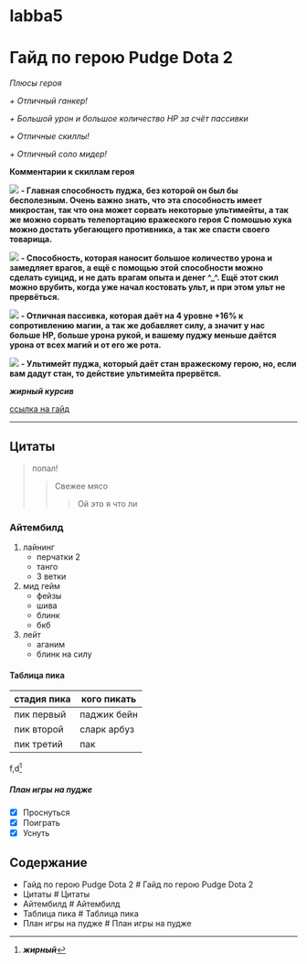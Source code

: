 # labba5
# Гайд по герою Pudge Dota 2

*Плюсы героя*

*+ Отличный ганкер!*

*+ Большой урон и большое количество HP за счёт пассивки*

*+ Отличные скиллы!*

*+ Отличный соло мидер!*
  
 **Комментарии к скиллам героя**

![](https://dota2.ru/img/heroes/pudge/ability1.jpg) **- Главная способность пуджа, без которой он был бы бесполезным. Очень важно знать, что эта способность имеет микростан, так что она может сорвать некоторые ультимейты, а так же можно сорвать телепортацию вражеского героя**
**С помошью хука можно достать убегающего противника, а так же спасти своего товарища.**

![](https://dota2.ru/img/heroes/pudge/ability2.jpg)
**- Способность, которая наносит большое количество урона и замедляет врагов, а ещё с помощью этой способности можно сделать суицид, и не дать врагам опыта и денег ^_^. Ещё этот скил можно врубить, когда уже начал костовать ульт, и при этом ульт не прервёться.**

![](https://dota2.ru/img/heroes/pudge/ability3.jpg)
**- Отличная пассивка, которая даёт на 4 уровне +16% к сопротивлению магии, а так же добавляет силу, а значит у нас больше HP, больше урона рукой, и вашему пуджу меньше даётся урона от всех магий и от его же рота.**

![](https://dota2.ru/img/heroes/pudge/ability4.jpg)
**- Ультимейт пуджа, который даёт стан вражескому герою, но, если вам дадут стан, то действие ультимейта прервётся.**

***жирный курсив***


[ссылка на гайд](https://dota2.ru/guides/34-gajjd-po-pudge/)

---
## Цитаты
> попал!
>> Свежее мясо
>>> Ой это я что ли

### Айтембилд
1. лайнинг
   - перчатки 2
   - танго
   - 3 ветки
3. мид гейм
   - фейзы
   - шива
   - блинк
   - бкб
5. лейт
   - аганим
   - блинк на силу

#### Таблица пика

| стадия пика | кого пикать |
| ----------- | ------------ |
| пик первый  | паджик бейн  |
| пик второй  | сларк арбуз  |
| пик третий  | пак          |
f,d[^1]
[^1]: ***жирный***
##### План игры на пудже
- [X] Проснуться
- [x] Поиграть
- [X] Уснуть

## Содержание
- Гайд по герою Pudge Dota 2  # Гайд по герою Pudge Dota 2
- Цитаты # Цитаты
- Айтембилд # Айтембилд
- Таблица пика # Таблица пика
- План игры на пудже # План игры на пудже
